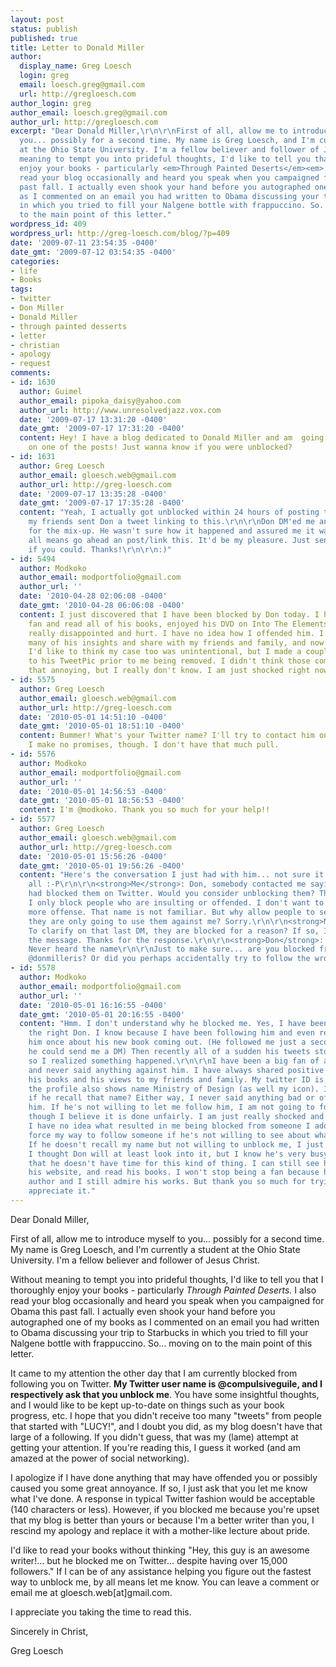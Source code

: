 ```yaml
---
layout: post
status: publish
published: true
title: Letter to Donald Miller
author:
  display_name: Greg Loesch
  login: greg
  email: loesch.greg@gmail.com
  url: http://gregloesch.com
author_login: greg
author_email: loesch.greg@gmail.com
author_url: http://gregloesch.com
excerpt: "Dear Donald Miller,\r\n\r\nFirst of all, allow me to introduce myself to
  you... possibly for a second time. My name is Greg Loesch, and I'm currently a student
  at the Ohio State University. I'm a fellow believer and follower of Jesus Christ.\r\n\r\nWithout
  meaning to tempt you into prideful thoughts, I'd like to tell you that I thoroughly
  enjoy your books - particularly <em>Through Painted Deserts</em><em>. </em>I also
  read your blog occasionally and heard you speak when you campaigned for Obama this
  past fall. I actually even shook your hand before you autographed one of my books
  as I commented on an email you had written to Obama discussing your trip to Starbucks
  in which you tried to fill your Nalgene bottle with frappuccino. So... moving on
  to the main point of this letter."
wordpress_id: 409
wordpress_url: http://greg-loesch.com/blog/?p=409
date: '2009-07-11 23:54:35 -0400'
date_gmt: '2009-07-12 03:54:35 -0400'
categories:
- life
- Books
tags:
- twitter
- Don Miller
- Donald Miller
- through painted desserts
- letter
- christian
- apology
- request
comments:
- id: 1630
  author: Guimel
  author_email: pipoka_daisy@yahoo.com
  author_url: http://www.unresolvedjazz.vox.com
  date: '2009-07-17 13:31:20 -0400'
  date_gmt: '2009-07-17 17:31:20 -0400'
  content: Hey! I have a blog dedicated to Donald Miller and am  going to post this
    on one of the posts! Just wanna know if you were unblocked?
- id: 1631
  author: Greg Loesch
  author_email: gloesch.web@gmail.com
  author_url: http://greg-loesch.com
  date: '2009-07-17 13:35:28 -0400'
  date_gmt: '2009-07-17 17:35:28 -0400'
  content: "Yeah, I actually got unblocked within 24 hours of posting this. One of
    my friends sent Don a tweet linking to this.\r\n\r\nDon DM'ed me and apologized
    for the mix-up. He wasn't sure how it happened and assured me it was nothing personal.\r\n\r\nBy
    all means go ahead an post/link this. It'd be my pleasure. Just send me the link
    if you could. Thanks!\r\n\r\n:)"
- id: 5494
  author: Modkoko
  author_email: modportfolio@gmail.com
  author_url: ''
  date: '2010-04-28 02:06:08 -0400'
  date_gmt: '2010-04-28 06:06:08 -0400'
  content: I just discovered that I have been blocked by Don today. I have bee a loyal
    fan and read all of his books, enjoyed his DVD on Into The Elements, and I am
    really disappointed and hurt. I have no idea how I offended him. I agree and appreciate
    many of his insights and share with my friends and family, and now I'm blocked!
    I'd like to think my case too was unintentional, but I made a couple of comments
    to his TweetPic prior to me being removed. I didn't think those comments were
    that annoying, but I really don't know. I am just shocked right now.
- id: 5575
  author: Greg Loesch
  author_email: gloesch.web@gmail.com
  author_url: http://greg-loesch.com
  date: '2010-05-01 14:51:10 -0400'
  date_gmt: '2010-05-01 18:51:10 -0400'
  content: Bummer! What's your Twitter name? I'll try to contact him on your behalf...
    I make no promises, though. I don't have that much pull.
- id: 5576
  author: Modkoko
  author_email: modportfolio@gmail.com
  author_url: ''
  date: '2010-05-01 14:56:53 -0400'
  date_gmt: '2010-05-01 18:56:53 -0400'
  content: I'm @modkoko. Thank you so much for your help!!
- id: 5577
  author: Greg Loesch
  author_email: gloesch.web@gmail.com
  author_url: http://greg-loesch.com
  date: '2010-05-01 15:56:26 -0400'
  date_gmt: '2010-05-01 19:56:26 -0400'
  content: "Here's the conversation I just had with him... not sure it's helpful at
    all :-P\r\n\r\n<strong>Me</strong>: Don, somebody contacted me saying that you
    had blocked them on Twitter. Would you consider unblocking them? Thanks! @modkoko\r\n\r\n<strong>Don</strong>:
    I only block people who are insulting or offended. I don't want to give them any
    more offense. That name is not familiar. But why allow people to see tweets when
    they are only going to use them against me? Sorry.\r\n\r\n<strong>Me</strong>:
    To clarify on that last DM, they are blocked for a reason? If so, I will relay
    the message. Thanks for the response.\r\n\r\n<strong>Don</strong>: I have no idea.
    Never heard the name\r\n\r\nJust to make sure... are you blocked from following
    @donmilleris? Or did you perhaps accidentally try to follow the wrong Don?"
- id: 5578
  author: Modkoko
  author_email: modportfolio@gmail.com
  author_url: ''
  date: '2010-05-01 16:16:55 -0400'
  date_gmt: '2010-05-01 20:16:55 -0400'
  content: "Hmm. I don't understand why he blocked me. Yes, I have been blocked from
    the right Don. I know because I have been following him and even received DM from
    him once about his new book coming out. (He followed me just a second so that
    he could send me a DM) Then recently all of a sudden his tweets stop showing up,
    so I realized something happened.\r\n\r\nI have been a big fan of all of his books
    and never said anything against him. I have always shared positive things about
    his books and his views to my friends and family. My twitter ID is Modkoko but
    the profile also shows name Ministry of Design (as well my icon). I don't know
    if he recall that name? Either way, I never said anything bad or offensive to
    him. If he's not willing to let me follow him, I am not going to force him, even
    though I believe it is done unfairly. I am just really shocked and hurt because
    I have no idea what resulted in me being blocked from someone I adore, but I won't
    force my way to follow someone if he's not willing to see about what happened.
    If he doesn't recall my name but not willing to unblock me, I just leave it alone.
    I thought Don will at least look into it, but I know he's very busy and understand
    that he doesn't have time for this kind of thing. I can still see his blogs on
    his website, and read his books. I won't stop being a fan because he is a great
    author and I still admire his works. But thank you so much for trying. I really
    appreciate it."
---
```

<p>Dear Donald Miller,</p>
<p>First of all, allow me to introduce myself to you... possibly for a second time. My name is Greg Loesch, and I'm currently a student at the Ohio State University. I'm a fellow believer and follower of Jesus Christ.</p>
<p>Without meaning to tempt you into prideful thoughts, I'd like to tell you that I thoroughly enjoy your books - particularly <em>Through Painted Deserts</em><em>. </em>I also read your blog occasionally and heard you speak when you campaigned for Obama this past fall. I actually even shook your hand before you autographed one of my books as I commented on an email you had written to Obama discussing your trip to Starbucks in which you tried to fill your Nalgene bottle with frappuccino. So... moving on to the main point of this letter.<a id="more"></a><a id="more-409"></a></p>
<p>It came to my attention the other day that I am currently blocked from following you on Twitter. <strong>My Twitter user name is @compulsiveguile, and I respectively ask that you unblock me</strong>. You have some insightful thoughts, and I would like to be kept up-to-date on things such as your book progress, etc. I hope that you didn't receive too many "tweets" from people that started with "LUCY!", and I doubt you did, as my blog doesn't have that large of a following. If you didn't guess, that was my (lame) attempt at getting your attention. If you're reading this, I guess it worked (and am amazed at the power of social networking).</p>
<p>I apologize if I have done anything that may have offended you or possibly caused you some great annoyance. If so, I just ask that you let me know what I've done. A response in typical Twitter fashion would be acceptable (140 characters or less). However, if you blocked me because you're upset that my blog is better than yours or because I'm a better writer than you, I rescind my apology and replace it with a mother-like lecture about pride.</p>
<p>I'd like to read your books without thinking "Hey, this guy is an awesome writer!... but he blocked me on Twitter... despite having over 15,000 followers." If I can be of any assistance helping you figure out the fastest way to unblock me, by all means let me know. You can leave a comment or email me at gloesch.web[at]gmail.com.</p>
<p>I appreciate you taking the time to read this.</p>
<p>Sincerely in Christ,</p>
<p>Greg Loesch</p>

